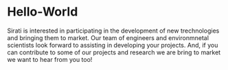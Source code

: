 # Hello-World
Sirati is interested in participating in the development of new trechnologies and bringing them to market. Our team of engineers and environmnetal scientists look forward to assisting in developing your projects. And, if you can contribute to some of our projects and research we are bring to market we want to hear from you too!
